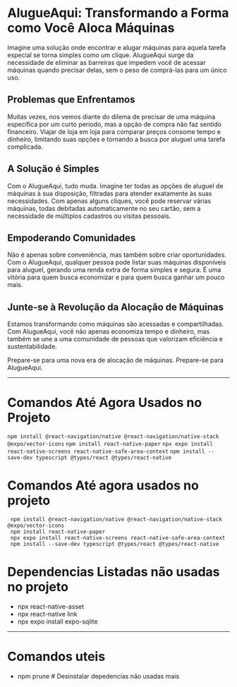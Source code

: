 # AlugueAqui: Transformando a Forma como Você Aloca Máquinas

Imagine uma solução onde encontrar e alugar máquinas para aquela tarefa especial se torna simples como um clique. AlugueAqui surge da necessidade de eliminar as barreiras que impedem você de acessar máquinas quando precisar delas, sem o peso de comprá-las para um único uso.

## Problemas que Enfrentamos

Muitas vezes, nos vemos diante do dilema de precisar de uma máquina específica por um curto período, mas a opção de compra não faz sentido financeiro. Viajar de loja em loja para comparar preços consome tempo e dinheiro, limitando suas opções e tornando a busca por aluguel uma tarefa complicada.

## A Solução é Simples

Com o AlugueAqui, tudo muda. Imagine ter todas as opções de aluguel de máquinas à sua disposição, filtradas para atender exatamente às suas necessidades. Com apenas alguns cliques, você pode reservar várias máquinas, todas debitadas automaticamente no seu cartão, sem a necessidade de múltiplos cadastros ou visitas pessoais.

## Empoderando Comunidades

Não é apenas sobre conveniência, mas também sobre criar oportunidades. Com o AlugueAqui, qualquer pessoa pode listar suas máquinas disponíveis para aluguel, gerando uma renda extra de forma simples e segura. É uma vitória para quem busca economizar e para quem busca ganhar um pouco mais.

## Junte-se à Revolução da Alocação de Máquinas

Estamos transformando como máquinas são acessadas e compartilhadas. Com AlugueAqui, você não apenas economiza tempo e dinheiro, mas também se une a uma comunidade de pessoas que valorizam eficiência e sustentabilidade.

Prepare-se para uma nova era de alocação de máquinas. Prepare-se para AlugueAqui.

---

# Comandos Até Agora Usados no Projeto


` npm install @react-navigation/native @react-navigation/native-stack @expo/vector-icons `
` npm install react-native-paper `
` npx expo install react-native-screens react-native-safe-area-context `
` npm install --save-dev typescript @types/react @types/react-native `




# Comandos Até agora usados no projeto 
```
 npm install @react-navigation/native @react-navigation/native-stack @expo/vector-icons
 npm install react-native-paper
 npx expo install react-native-screens react-native-safe-area-context
 npm install --save-dev typescript @types/react @types/react-native
 ```

# Dependencias Listadas não usadas no projeto 

- npx react-native-asset
- npx react-native link
- npx expo install expo-sqlite

---
# Comandos uteis 

- npm prune # Desinstalar depedencias não usadas mais
 